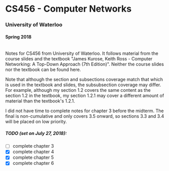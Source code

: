 # CS456 - Computer Networks
### University of Waterloo
#### Spring 2018

<br />
Notes for CS456 from University of Waterloo. It follows material from the course slides and the textbook "James Kurose, Keith Ross - Computer Networking: A Top-Down Approach (7th Edition)". Neither the course slides nor the textbook can be found here.

Note that although the section and subsections coverage match that which is used in the textbook and slides, the subsubsection coverage may differ. For example, although my section 1.2 covers the same content as the section 1.2 in the textbook, my section 1.2.1 may cover a different amount of material than the textbook's 1.2.1.

I did not have time to complete notes for chapter 3 before the midterm. The final is non-cumulative and only covers 3.5 onward, so sections 3.3 and 3.4 will be placed on low priority.

##### TODO (set on July 27, 2018):
- [ ] complete chapter 3
- [x] complete chapter 4
- [x] complete chapter 5
- [x] complete chapter 6
